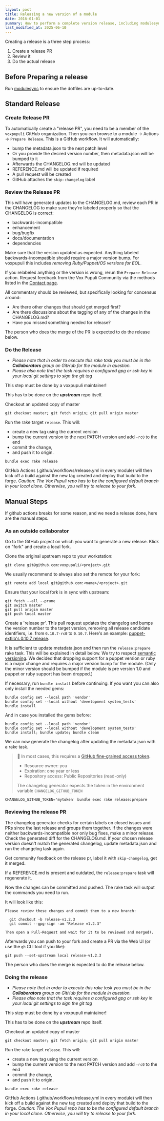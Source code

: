 ```yaml
---
layout: post
title: Releasing a new version of a module
date: 2016-01-01
summary: How to perform a complete version release, including modulesync and publication.
last_modified_at: 2025-06-10
---
```


Creating a release is a three step process:

1. Create a release PR
2. Review it
3. Do the actual release

## Before Preparing a release

Run [modulesync](https://voxpupuli.org/docs/updating-files-managed-with-modulesync/) to ensure the dotfiles are up-to-date.

## Standard Release

### Create Release PR

To automatically create a "release PR", you need to be a member of the `voxpupuli` GitHub organization.
Then you can browse to a module -> Actions -> `Prepare Release`.
This is a GitHub workflow.
It will automatically:

* bump the metadata.json to the next patch level
* Or you provide the desired version number, then metadata.json will be bumped to it
* Afterwards the CHANGELOG.md will be updated
* REFERENCE.md will be updated if required
* A pull request will be created
* GitHub attaches the `skip-changelog` label

### Review the Release PR

This will have generated updates to the CHANGELOG.md, review each PR in the CHANGELOG to make sure they're labeled properly so that the CHANGELOG is correct:

* backwards-incompatible
* enhancement
* bug/bugfix
* docs/documentation
* dependencies

Make sure that the version updated as expected.
Anything labeled backwards-incompatible should require a major version bump.
For voxpupuli this includes _removing Ruby/Puppet/OS versions for EOL_.

If you relabeled anything or the version is wrong, rerun the `Prepare Release` action.
Request feedback from the Vox Pupuli Community via the methods listed in the [Contact page](https://voxpupuli.org/connect/).

All commentary should be reviewed, but specifically looking for concensus around:

* Are there other changes that should get merged first?
* Are there discussions about the tagging of any of the changes in the CHANGELOG.md?
* Have you missed something needed for release?

The person who does the merge of the PR is expected to do the release below.

### Do the Release

* _Please note that in order to execute this rake task you must be in the __Collaborators__ group on GitHub for the module in question._
* _Please also note that the task requires a configured gpg or ssh key in your local git settings to sign the git tag_

This step must be done by a voxpupuli maintainer!

This has to be done on the __*upstream*__ repo itself.

Checkout an updated copy of master

```shell
git checkout master; git fetch origin; git pull origin master
```

Run the rake target `release`. This will:

* create a new tag using the current version
* bump the current version to the next PATCH version and add `-rc0` to the end
* commit the change,
* and push it to origin.

```shell
bundle exec rake release
```

GitHub Actions (.github/workflows/release.yml in every module) will then kick off a build against the new tag created and deploy that build to the forge.
_Caution: The Vox Pupuli repo has to be the configured default branch in your local clone. Otherwise, you will try to release to your fork._

## Manual Steps

If github actions breaks for some reason, and we need a release done, here are the manual steps.

### As an outside collaborator

Go to the GitHub project on which you want to generate a new release.
Klick on "fork" and create a local fork.

Clone the original upstream repo to your workstation:

```shell
git clone git@github.com:voxpupuli/<project>.git
```

We usually recommend to always also set the remote for your fork:

```shell
git remote add local git@github.com:<name>/<project>.git
```

Ensure that your local fork is in sync with upstream:

```shell
git fetch --all --prune
git switch master
git pull origin master
git push local master
```

Create a 'release pr'. This pull request updates the changelog and bumps the
version number to the target version, removing all release candidate
identifiers, i.e. from `0.10.7-rc0` to `0.10.7`. Here's an example:
[puppet-extlib's 0.10.7 release](https://github.com/voxpupuli/puppet-extlib/pull/43).

It is sufficient to update metadata.json and then run the `release:prepare` rake task.
This will be explained in detail below.
We try to respect [semantic versioning](http://semver.org/).
We decided that dropping support for a puppet version or ruby is a major change and requires a major version bump for the module.
(Only the minor version should be bumped if the module is pre version 1.0 and puppet or ruby support has been dropped.)

If necessary, run `bundle install` before continuing. If you want you can also only install the needed gems:

```shell
bundle config set --local path 'vendor'
bundle config set --local without 'development system_tests'
bundle install
```

And in case you installed the gems before:

```shell
bundle config set --local path 'vendor'
bundle config set --local without 'development system_tests'
bundle install; bundle update; bundle clean
```

We can now generate the changelog after updating the metadata.json with a rake task.

> 🔔 In most cases, this requires a [GitHub fine-grained access token](https://github.com/settings/tokens?type=beta).
>
> * Resource owner: you
> * Expiration: one year or less
> * Repository access: Public Repositories (read-only)
>
> The changelog generator expects the token in the environment variable `CHANGELOG_GITHUB_TOKEN`

```shell
CHANGELOG_GITHUB_TOKEN='mytoken' bundle exec rake release:prepare
```

### Reviewing the release PR

The changelog generator checks for certain labels on closed issues and PRs since the last release and groups them together.
If the changes were neither backwards-incompatible nor only bug fixes, make a minor release.
Check the generated diff for the CHANGELOG.md.
If your chosen release version doesn't match the generated changelog, update metadata.json and run the changelog task again.

Get community feedback on the release pr, label it with `skip-changelog`, get it merged.

If a REFERENCE.md is present and outdated, the `release:prepare` task will regenerate it.

Now the changes can be committed and pushed.
The rake task will output the commands you need to run.

It will look like this:

```shell
Please review these changes and commit them to a new branch:

  git checkout -b release-v1.2.3
  git commit --gpg-sign -am "Release v1.2.3"

Then open a Pull-Request and wait for it to be reviewed and merged).
```

Afterwards you can push to your fork and create a PR via the Web UI (or use the `gh` CLI tool if you like):

```shell
git push --set-upstream local release-v1.2.3
```

The person who does the merge is expected to do the release below.

### Doing the release

* _Please note that in order to execute this rake task you must be in the __Collaborators__ group on GitHub for the module in question._
* _Please also note that the task requires a configured gpg or ssh key in your local git settings to sign the git tag_

This step must be done by a voxpupuli maintainer!

This has to be done on the __*upstream*__ repo itself.

Checkout an updated copy of master

```shell
git checkout master; git fetch origin; git pull origin master
```

Run the rake target `release`. This will:

* create a new tag using the current version
* bump the current version to the next PATCH version and add `-rc0` to the end
* commit the change,
* and push it to origin.

```shell
bundle exec rake release
```

GitHub Actions (.github/workflows/release.yml in every module) will then kick off a build against the new tag created and deploy that build to the forge.
_Caution: The Vox Pupuli repo has to be the configured default branch in your local clone. Otherwise, you will try to release to your fork._
